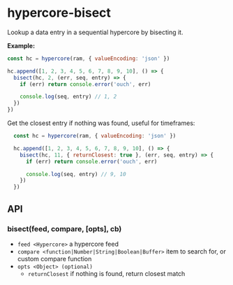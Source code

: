# hypercore-bisect

Lookup a data entry in a sequential hypercore by bisecting it.

**Example:**

```js
const hc = hypercore(ram, { valueEncoding: 'json' })

hc.append([1, 2, 3, 4, 5, 6, 7, 8, 9, 10], () => {
  bisect(hc, 2, (err, seq, entry) => {
    if (err) return console.error('ouch', err)

    console.log(seq, entry) // 1, 2
  })
})
```

Get the closest entry if nothing was found, useful for timeframes:

```js
  const hc = hypercore(ram, { valueEncoding: 'json' })

  hc.append([1, 2, 3, 4, 5, 6, 7, 8, 9, 10], () => {
    bisect(hc, 11, { returnClosest: true }, (err, seq, entry) => {
      if (err) return console.error('ouch', err)

      console.log(seq, entry) // 9, 10
    })
  })
```

## API

### bisect(feed, compare, [opts], cb)

  - `feed <Hypercore>` a hypercore feed
  - `compare <function|Number|String|Boolean|Buffer>` item to search for, or custom compare function
  - `opts <Object> (optional)`
    - `returnClosest` if nothing is found, return closest match

